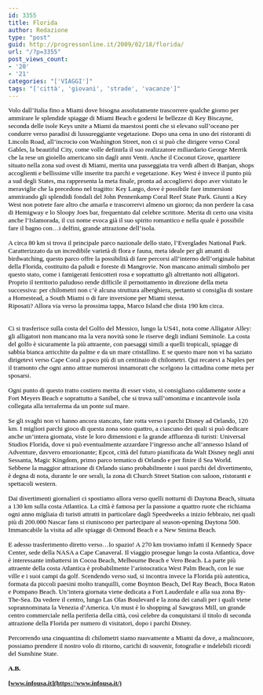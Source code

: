 ```yaml
---
id: 3355
title: Florida
author: Redazione
type: "post"
guid: http://progressonline.it/2009/02/18/florida/
url: "/?p=3355"
post_views_count:
- '20'
- '21'
categories: "['VIAGGI']"
tags: "['città', 'giovani', 'strade', 'vacanze']"
---
```


<span style="font-size: 16pt; font-family: Tahoma"><span style="font-size: 10pt; font-family: Tahoma"><font color="#000000">Volo dall’Italia fino a Miami dove bisogna assolutamente trascorrere qualche giorno per ammirare le splendide spiagge di Miami Beach e godersi le bellezze di Key Biscayne, seconda delle isole Keys unite a Miami da maestosi ponti che si elevano sull’oceano per condurre verso paradisi di lussureggiante vegetazione. Dopo una cena in uno dei ristoranti di Lincoln Road, all’incrocio con Washington Street, <span> </span>non ci si può che dirigere verso Coral Gables, la beautiful City, come volle definirla il suo realizzatore miliardario George Merrik che la rese un gioiello americano sin dagli anni Venti. Anche il Coconut Grove, quartiere situato nella zona sud ovest di Miami, merita una passeggiata tra verdi alberi di Banjan, shops accoglienti e bellissime ville inserite tra parchi e vegetazione. Key West è invece il punto più a sud degli States, ma rappresenta la meta finale, pronta ad accogliervi dopo aver visitato le meraviglie che la precedono nel tragitto: Key Largo, dove è possibile fare immersioni ammirando gli splendidi fondali del John Pennenkamp Coral Reef State Park. Giunti a Key West non potrete fare altro che amarla e trascorrervi almeno un giorno; da non perdere la casa di Hemigway e lo Sloopy Joes bar, frequentato dal celebre scrittore. Merita di certo una visita anche l’Islamorada, il cui nome evoca già il suo spirito romantico e nella quale è possibile fare il bagno con…i delfini, grande attrazione dell’isola.</font></span></span><span style="font-size: 16pt; font-family: Tahoma"> </span>

<span style="font-size: 10pt; font-family: Tahoma"><font color="#000000">A circa 80 km si trova il principale parco nazionale dello stato, l’Everglades National Park. Caratterizzato da un incredibile varietà di flora e fauna, meta ideale per gli amanti di birdwatching, questo parco offre la possibilità di fare percorsi all’interno dell’originale habitat della Florida, costituito da paludi e foreste di Mangrovie. Non mancano animali simbolo per questo stato, come i famigerati fenicotteri rosa e soprattutto gli altrettanto noti alligatori. Proprio il territorio paludoso rende difficile il pernottamento in direzione della meta successiva: per chilometri non c’è alcuna struttura alberghiera, pertanto si consiglia di sostare a Homestead, a South Miami o di fare inversione per Miami stessa.   
Riposati? Allora via verso la prossima tappa, Marco Island che dista 190 km circa.</font></span>

<span style="font-size: 10pt; font-family: Tahoma"><font color="#000000">  
Ci si trasferisce sulla costa del Golfo del Messico, lungo la US41, nota come Alligator Alley: gli alligatori non mancano ma la vera novità sono le riserve degli indiani Seminole. La costa del golfo è sicuramente la più attraente, con paesaggi simili a quelli tropicali, spiagge di sabbia bianca arricchite da palme e da un mare cristallino. E se questo mare non vi ha saziato dirigetevi verso Cape Coral a poco più di un centinaio di chilometri. Qui recatevi a Naples per il tramonto che ogni anno attrae numerosi innamorati che scelgono la cittadina come meta per sposarsi.</font></span>

<span style="font-size: 10pt; font-family: Tahoma"><font color="#000000">Ogni punto di questo tratto costiero merita di esser visto, si consigliano caldamente soste a Fort Meyers Beach e soprattutto a Sanibel, che si trova sull’omonima e incantevole isola collegata alla terraferma da un ponte sul mare. </font></span><span style="font-size: 10pt; font-family: Tahoma"> </span>

<span style="font-size: 10pt; font-family: Tahoma"><font color="#000000">Se gli svaghi non vi hanno ancora stancato, fate rotta verso i parchi Disney ad Orlando, 120 km. I migliori parchi gioco di questa zona sono quattro, a ciascuno dei quali si può dedicare anche un’intera giornata, viste le loro dimensioni e la grande affluenza di turisti: Universal Studios Florida, dove si può eventualmente azzardare l’ingresso anche all’annesso Island of Adventure, davvero emozionante; Epcot, città del futuro pianificata da Walt Disney negli anni Sessanta, Magic Kingdom, primo parco tematico di Orlando e per finire il Sea World. Sebbene la maggior attrazione di Orlando siano probabilmente i suoi parchi del divertimento, è degna di nota, durante le ore serali, la zona di Church Street Station con saloon, ristoranti e spettacoli western.</font></span>

<span style="font-size: 10pt; font-family: Tahoma"><font color="#000000">Dai divertimenti giornalieri ci spostiamo allora verso quelli notturni di Daytona Beach, situata a 130 km sulla costa Atlantica. La città è famosa per la passione a quattro ruote che richiama ogni anno migliaia di turisti attratti in particolare dagli Speedweeks a inizio febbraio,</font><font color="#000000"> nei quali più di 200.000 Nascar fans si riuniscono per partecipare al season-opening Daytona 500. Immancabile la visita ad alle spiagge di Ormond Beach e a New Smirna Beach.</font></span>

<span style="font-size: 10pt; font-family: Tahoma"><font color="#000000">E adesso trasferimento diretto verso…lo spazio! A 270 km troviamo infatti il Kennedy Space Center, sede della NASA a Cape Canaveral. Il viaggio prosegue lungo la costa Atlantica, dove è interessante imbattersi in Cocoa Beach, Melbourne Beach e Vero Beach. La parte più attraente della costa Atlantica è probabilmente l’aristocratica West Palm Beach, con le sue ville e i suoi campi da golf. Scendendo verso sud, si incontra invece la Florida più autentica, formata da piccoli paesini molto tranquilli, come Boynton Beach, Del Ray Beach, Boca Raton e Pompano Beach. Un’intera giornata viene dedicata a Fort Lauderdale e alla sua zona By-The-Sea. Da vedere il centro, lungo Las Olas Boulevard e la zona dei canali per i quali viene soprannominata la Venezia d’America. Un must è lo shopping al Sawgrass Mill, un grande centro commerciale nella periferia della città, così celebre da conquistarsi il titolo di seconda attrazione della Florida per numero di visitatori, dopo i parchi Disney.</font></span>

<span style="font-size: 10pt; font-family: Tahoma"><font color="#000000">Percorrendo una cinquantina di chilometri siamo nuovamente a Miami da dove, a malincuore, possiamo prendere il nostro volo di ritorno, carichi di souvenir, fotografie e indelebili ricordi del Sunshine State.</font></span>

<span style="font-size: 10pt; font-family: Tahoma"><font color="#000000">**A.B.**</font></span>

<span style="font-size: 10pt; font-family: Tahoma">**<font color="#000000">[www.infousa.it](https://www.infousa.it/) </font>**</span>